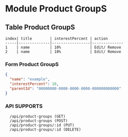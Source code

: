 # Module Product GroupS

## Table Product GroupS

```
index| title        | interestPercent | action
-----|--------------|-----------------|--------------
1    | name         | 10%             | Edit/ Remove
2    | name         | 10%             | Edit/ Remove
```

### Form Product GroupS

```json
{
  "name": "example",
  "interestPercent": 10,
  "parentId": "00000000-0000-0000-0000-000000000000"
}
```

### API SUPPORTS

```
  /api/product-groups (GET)
  /api/product-groups (POST)
  /api/product-groups/:id (PUT)
  /api/product-groups/:id (DELETE)
```
